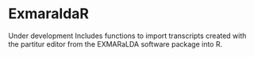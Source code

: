 # ExmaraldaR
Under development 
Includes functions to import transcripts created with the partitur editor from the EXMARaLDA software package into R. 
